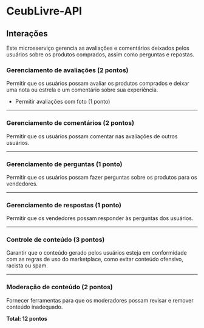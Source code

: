 # CeubLivre-API

## Interações

Este microsserviço gerencia as avaliações e comentários deixados pelos usuários sobre os produtos comprados, assim como
perguntas e repostas.

### Gerenciamento de avaliações (2 pontos)

Permitir que os usuários possam avaliar os produtos comprados e deixar uma nota ou estrela e um comentário sobre sua
experiência.

* Permitir avaliações com foto (1 ponto)

---

### Gerenciamento de comentários (2 pontos)

Permitir que os usuários possam comentar nas avaliações de outros usuários.

---

### Gerenciamento de perguntas (1 ponto)

Permitir que os usuários possam fazer perguntas sobre os produtos para os vendedores.

---

### Gerenciamento de respostas (1 ponto)

Permitir que os vendedores possam responder às perguntas dos usuários.

---

### Controle de conteúdo (3 pontos)

Garantir que o conteúdo gerado pelos usuários esteja em conformidade com as regras de uso do marketplace, como evitar
conteúdo ofensivo, racista ou spam.

---

### Moderação de conteúdo (2 pontos)

Fornecer ferramentas para que os moderadores possam revisar e remover conteúdo inadequado.

**Total: 12 pontos**
